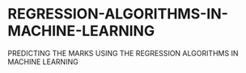 # REGRESSION-ALGORITHMS-IN-MACHINE-LEARNING
PREDICTING THE MARKS USING THE REGRESSION ALGORITHMS IN MACHINE LEARNING
